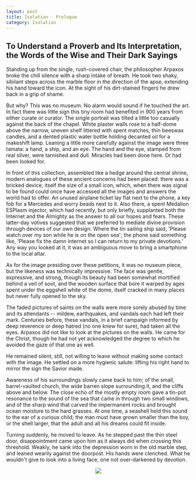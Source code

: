 ```yaml
---
layout: post
title: Isolation - Prologue
category: Isolation
---
```


## To Understand a Proverb and Its Interpretation, the Words of the Wise and Their Dark Sayings

Standing up from the single, rush-covered chair, the philosopher Arpaxos broke the chill silence with a sharp intake of breath. He took two shaky, sibilant steps across the marble floor in the direction of the apse, extending his hand toward the icon. At the sight of his dirt-stained fingers he drew back in a grip of shame.

But why? This was no museum. No alarm would sound if he touched the art. In fact there was little sign this tiny room had benefited in 900 years from either curate or curator. The single portrait was tilted a little too casually against the back of the chapel. White plaster walls rose to a half-dome above the narrow, uneven shelf littered with spent matches, thin beeswax candles, and a dented plastic water bottle holding decanted oil for a makeshift lamp. Leaning a little more carefully against the image were three tamata: a hand, a ship, and an eye. The hand and the eye, stamped from real silver, were tarnished and dull. Miracles had been done here. Or had been looked for.

In front of this collection, assembled like a hedge around the central shrine, modern analogues of these ancient concerns had been placed: there was a bricked device, itself the size of a small icon, which, when there was signal to be found could once have accessed all the images and answers the world had to offer. An unused airplane ticket lay flat next to the phone, a key fob for a Mercedes and worry beads next to it. Also there, a spent Medalion ESPlasm injector, which had recently, but only briefly, supplanted both the Internet and the Almighty as the answer to all our hopes and fears. These latter-day votives suggested that we preferred to mediate divine provision through devices of our own design. Where the tin sailing ship said, 'Please watch over my son while he is on the open sea'; the phone said something like, 'Please fix the damn internet so I can return to my private devotions.' Any way you looked at it, it was an ambiguous move to bring a smartphone to the local altar.

As for the image presiding over these petitions, it was no museum piece, but the likeness was technically impressive. The face was gentle, expressive, and strong, though its beauty had been somewhat mortified behind a veil of soot, and the wooden surface that bore it warped by ages spent under the eggshell white of the dome, itself cracked in many places but never fully opened to the sky.

The faded pictures of saints on the walls were more sorely abused by time and its attendants -- mildew, earthquakes, and vandals each had left their mark. Centuries before, these vandals, in a brief campaign informed by deep reverence or deep hatred (no one knew for sure), had taken all the eyes. Arpaxos did not like to look at the pictures on the walls. He came for the Christ, though he had not yet acknowledged the degree to which he avoided the gaze of that one as well.
 

He remained silent, still, not willing to leave without making some contact with the image. He settled on a more hygienic salute: lifting his right hand to mirror the sign the Savior made.

Awareness of his surroundings slowly came back to him; of the small, barrel-vaulted church, the wide barren slope surrounding it, and the cliffs above and below. The close echo of the mostly empty room gave a tin-pot resonance to the sound of the sea that came in through two small windows, and of the sharp wind that carved the impermanent rocks and brought ocean moisture to the hard grasses. At one time, a seashell held this sound to the ear of a curious child; the man must have grown smaller than the boy, or the shell larger, that the adult and all his dreams could fit inside.

Turning suddenly, he moved to leave. As he stepped past the thin steel door, disappointment came upon him as it always did when crossing this threshold. Weakly, he sank into the depression worn in the old marble step, and leaned wearily against the doorpost. His hands were clenched. What he wouldn't give to look into a living face, one not over-darkened by devotion.



<div style="text-align:center">
<img src="{{ '/assets/images/divider.svg' | relative_url }}" />
</div>
